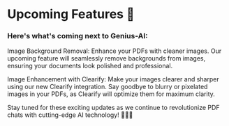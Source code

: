 # Upcoming Features 🚀
### Here's what's coming next to Genius-AI:

Image Background Removal: Enhance your PDFs with cleaner images. Our upcoming feature will seamlessly remove backgrounds from images, ensuring your documents look polished and professional.

Image Enhancement with Clearify: Make your images clearer and sharper using our new Clearify integration. Say goodbye to blurry or pixelated images in your PDFs, as Clearify will optimize them for maximum clarity.

Stay tuned for these exciting updates as we continue to revolutionize PDF chats with cutting-edge AI technology! 🌟🤖💼
